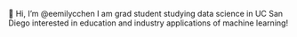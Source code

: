👋 Hi, I’m @eemilycchen 
I am grad student studying data science in UC San Diego interested in education and industry applications of machine learning!
